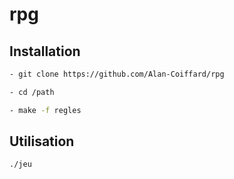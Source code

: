# rpg

## Installation

```sh
- git clone https://github.com/Alan-Coiffard/rpg

- cd /path

- make -f regles
```

## Utilisation

```sh
./jeu
```